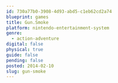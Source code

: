 ```yaml
---
id: 730a77b0-3908-4d93-abd5-c1eb62cd2a74
blueprint: games
title: Gun.Smoke
platform: nintendo-entertainment-system
genre:
  - action-adventure
digital: false
physical: true
guide: false
pending: false
posted: 2014-02-10
slug: gun-smoke
---
```

